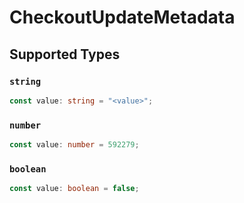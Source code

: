 # CheckoutUpdateMetadata


## Supported Types

### `string`

```typescript
const value: string = "<value>";
```

### `number`

```typescript
const value: number = 592279;
```

### `boolean`

```typescript
const value: boolean = false;
```

